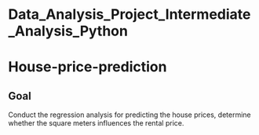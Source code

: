 # Data_Analysis_Project_Intermediate_Analysis_Python

# House-price-prediction

## Goal

Conduct the regression analysis for predicting the house prices, determine whether the square meters influences the rental price. 

